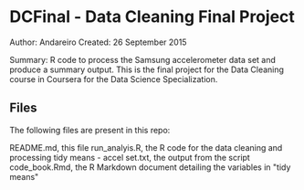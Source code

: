 # DCFinal - Data Cleaning Final Project
Author: Andareiro
Created: 26 September 2015

Summary: R code to process the Samsung accelerometer data set and produce a summary output. This is the final project for the Data Cleaning course in Coursera for the Data Science Specialization.

## Files

The following files are present in this repo:

README.md, this file
run_analyis.R, the R code for the data cleaning and processing
tidy means - accel set.txt, the output from the script
code_book.Rmd, the R Markdown document detailing the variables in "tidy means"

